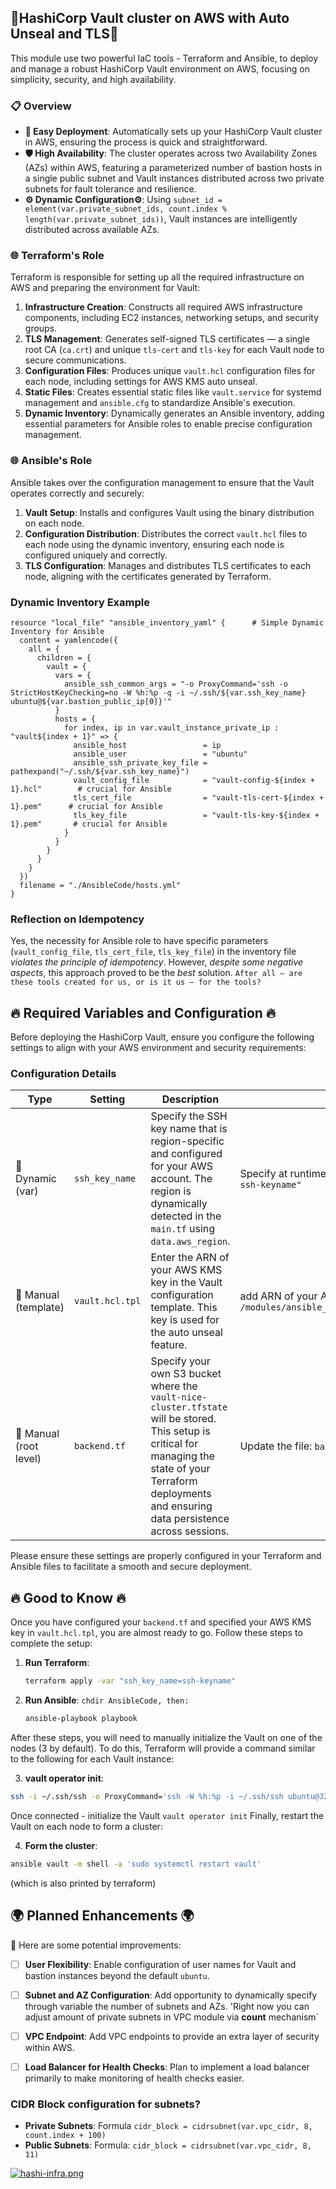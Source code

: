 ## 🌟HashiCorp Vault cluster on AWS with Auto Unseal and TLS🌟

This module use two powerful IaC tools - Terraform and Ansible, to deploy and manage a robust HashiCorp Vault environment on AWS, focusing on simplicity, security, and high availability. 

### 📋 Overview

- **🚀 Easy Deployment**: Automatically sets up your HashiCorp Vault cluster in AWS, ensuring the process is quick and straightforward.
- **🛡️ High Availability**: The cluster operates across two Availability Zones (AZs) within AWS, featuring a parameterized number of bastion hosts in a single public subnet and Vault instances distributed across two private subnets for fault tolerance and resilience. 
- **⚙️ Dynamic Configuration⚙**: Using `subnet_id = element(var.private_subnet_ids, count.index % length(var.private_subnet_ids))`, Vault instances are intelligently distributed across available AZs.

### 🌐 Terraform's Role

Terraform is responsible for setting up all the required infrastructure on AWS and preparing the environment for Vault:

1. **Infrastructure Creation**: Constructs all required AWS infrastructure components, including EC2 instances, networking setups, and security groups.
2. **TLS Management**: Generates self-signed TLS certificates — a single root CA (`ca.crt`) and unique `tls-cert` and `tls-key` for each Vault node to secure communications.
3. **Configuration Files**: Produces unique `vault.hcl` configuration files for each node, including settings for AWS KMS auto unseal.
4. **Static Files**: Creates essential static files like `vault.service` for systemd management and `ansible.cfg` to standardize Ansible's execution.
5. **Dynamic Inventory**: Dynamically generates an Ansible inventory, adding essential parameters for Ansible roles to enable precise configuration management.


### 🌐 Ansible's Role 

Ansible takes over the configuration management to ensure that the Vault operates correctly and securely:

1. **Vault Setup**: Installs and configures Vault using the binary distribution on each node.
2. **Configuration Distribution**: Distributes the correct `vault.hcl` files to each node using the dynamic inventory, ensuring each node is configured uniquely and correctly.
3. **TLS Configuration**: Manages and distributes TLS certificates to each node, aligning with the certificates generated by Terraform.

### Dynamic Inventory Example
```hcl
resource "local_file" "ansible_inventory_yaml" {      # Simple Dynamic Inventory for Ansible
  content = yamlencode({
    all = {
      children = {
        vault = {
          vars = {
            ansible_ssh_common_args = "-o ProxyCommand='ssh -o StrictHostKeyChecking=no -W %h:%p -q -i ~/.ssh/${var.ssh_key_name} ubuntu@${var.bastion_public_ip[0]}'"
          }
          hosts = {
            for index, ip in var.vault_instance_private_ip : "vault${index + 1}" => { 
              ansible_host                 = ip
              ansible_user                 = "ubuntu"
              ansible_ssh_private_key_file = pathexpand("~/.ssh/${var.ssh_key_name}")            
              vault_config_file            = "vault-config-${index + 1}.hcl"        # crucial for Ansible
              tls_cert_file                = "vault-tls-cert-${index + 1}.pem"      # crucial for Ansible
              tls_key_file                 = "vault-tls-key-${index + 1}.pem"       # crucial for Ansible
            }
          }
        }
      }
    }
  })
  filename = "./AnsibleCode/hosts.yml"
}
```
### Reflection on Idempotency

Yes, the necessity for Ansible role to have specific parameters (`vault_config_file`, `tls_cert_file`, `tls_key_file`) in the inventory file *violates the principle of idempotency*. However, *despite some negative aspects*, this approach proved to be the *best* solution. `After all — are these tools created for us, or is it us — for the tools?`

## 🔥 Required Variables and Configuration 🔥

Before deploying the HashiCorp Vault, ensure you configure the following settings to align with your AWS environment and security requirements:

### Configuration Details

| Type | Setting | Description | Action |
|------|----------|-------------|--------|
| 🔄 Dynamic (var) | `ssh_key_name` | Specify the SSH key name that is region-specific and configured for your AWS account. The region is dynamically detected in the `main.tf` using `data.aws_region`. | Specify at runtime: `terraform apply -var "ssh_key_name=your-ssh-keyname"` |
| 🔧 Manual (template)| `vault.hcl.tpl` | Enter the ARN of your AWS KMS key in the Vault configuration template. This key is used for the auto unseal feature. | add ARN of your AWS KMS key directly in template: `/modules/ansible_templates_generator/templates/vault.hcl.tpl` |
| 🔧 Manual (root level)| `backend.tf` | Specify your own S3 bucket where the `vault-nice-cluster.tfstate` will be stored. This setup is critical for managing the state of your Terraform deployments and ensuring data persistence across sessions. | Update the file: `backend.tf` |

Please ensure these settings are properly configured in your Terraform and Ansible files to facilitate a smooth and secure deployment.
## 🔥 Good to Know 🔥

Once you have configured your `backend.tf` and specified your AWS KMS key in `vault.hcl.tpl`, you are almost ready to go. Follow these steps to complete the setup:

1. **Run Terraform**:
   ```bash
   terraform apply -var "ssh_key_name=ssh-keyname"

2. **Run Ansible**: `chdir AnsibleCode, then:` 
   ```bash
   ansible-playbook playbook
   
After these steps, you will need to manually initialize the Vault on one of the nodes (3 by default). To do this, Terraform will provide a command similar to the following for each Vault instance:

3. **vault operator init**:
```bash
ssh -i ~/.ssh/ssh -o ProxyCommand='ssh -W %h:%p -i ~/.ssh/ssh ubuntu@32.10.10.120' ubuntu@10.100.100.228`
```
Once connected - initialize the Vault `vault operator init`
Finally, restart the Vault on each node to form a cluster:

4. **Form the cluster**:
```bash
ansible vault -m shell -a 'sudo systemctl restart vault'
```
(which is also printed by terraform)

## 🌍 Planned Enhancements 🌍

🤖 Here are some potential improvements:

- [ ] **User Flexibility**: Enable configuration of user names for Vault and bastion instances beyond the default `ubuntu`.

- [ ] **Subnet and AZ Configuration**: Add opportunity to dynamically specify through variable the number of subnets and AZs. 'Right now you can adjust amount of private subnets in VPC module via **count** mechanism`

- [ ] **VPC Endpoint**: Add VPC endpoints to provide an extra layer of security within AWS.

- [ ] **Load Balancer for Health Checks**: Plan to implement a load balancer primarily to make monitoring of health checks easier.


### CIDR Block configuration for subnets?
- **Private Subnets**: Formula `cidr_block = cidrsubnet(var.vpc_cidr, 8, count.index + 100)`
- **Public Subnets**: Formula: `cidr_block = cidrsubnet(var.vpc_cidr, 8, 11)`

[![hashi-infra.png](https://i.postimg.cc/zBnHvGdR/hashi-infra.png)](https://postimg.cc/JDzzdMC1)

